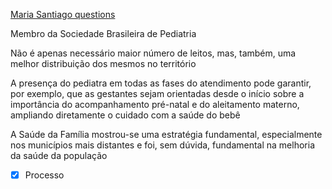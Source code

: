 [Maria Santiago questions](Maria%20Santiago%20questions.md)

Membro da Sociedade Brasileira de Pediatria

Não é apenas necessário maior número de leitos, mas, também, uma melhor distribuição dos mesmos no território

A presença do pediatra em todas as fases do atendimento pode garantir, por exemplo, que as gestantes sejam orientadas desde o início sobre a importância do acompanhamento pré-natal e do aleitamento materno, ampliando diretamente o cuidado com a saúde do bebê

A Saúde da Família mostrou-se uma estratégia fundamental, especialmente nos municípios mais distantes e foi, sem dúvida, fundamental na melhoria da saúde da população

- [x] Processo

